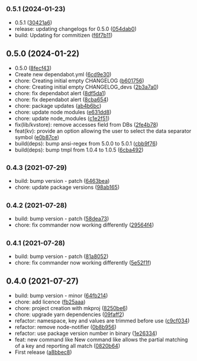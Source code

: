 ## <small>0.5.1 (2024-01-23)</small>

* 0.5.1 ([30421a6](https://github.com/27escape/kvstore/commit/30421a6))
* release: updating changelogs for 0.5.0 ([054dab0](https://github.com/27escape/kvstore/commit/054dab0))
* build: Updating for commitizen ([f6f7b11](https://github.com/27escape/kvstore/commit/f6f7b11))



## 0.5.0 (2024-01-22)

* 0.5.0 ([8fecf43](https://github.com/27escape/kvstore/commit/8fecf43))
* Create new dependabot.yml ([6cd9e30](https://github.com/27escape/kvstore/commit/6cd9e30))
* chore: Creating initial empty CHANGELOG ([b601756](https://github.com/27escape/kvstore/commit/b601756))
* chore: Creating initial empty CHANGELOG_devs ([2b3a7a0](https://github.com/27escape/kvstore/commit/2b3a7a0))
* chore: fix dependabot alert ([8df5da1](https://github.com/27escape/kvstore/commit/8df5da1))
* chore: fix dependabot alert ([8cba654](https://github.com/27escape/kvstore/commit/8cba654))
* chore: package updates ([ab4b6bc](https://github.com/27escape/kvstore/commit/ab4b6bc))
* chore: update node modules ([e631dd8](https://github.com/27escape/kvstore/commit/e631dd8))
* chore: update node_modules ([c1e2f51](https://github.com/27escape/kvstore/commit/c1e2f51))
* fix(lib/kvstore): remove accesses field from DBs ([2fe4b78](https://github.com/27escape/kvstore/commit/2fe4b78))
* feat(kv): provide an option allowing the user to select the data separator symbol ([e0b87ce](https://github.com/27escape/kvstore/commit/e0b87ce))
* build(deps): bump ansi-regex from 5.0.0 to 5.0.1 ([cbb9f76](https://github.com/27escape/kvstore/commit/cbb9f76))
* build(deps): bump tmpl from 1.0.4 to 1.0.5 ([6cba492](https://github.com/27escape/kvstore/commit/6cba492))



## <small>0.4.3 (2021-07-29)</small>

* build: bump version - patch ([6463bea](https://github.com/27escape/kvstore/commit/6463bea))
* chore: update package versions ([98ab165](https://github.com/27escape/kvstore/commit/98ab165))



## <small>0.4.2 (2021-07-28)</small>

* build: bump version - patch ([58dea73](https://github.com/27escape/kvstore/commit/58dea73))
* chore: fix commander now working differently ([29564f4](https://github.com/27escape/kvstore/commit/29564f4))



## <small>0.4.1 (2021-07-28)</small>

* build: bump version - patch ([81a8052](https://github.com/27escape/kvstore/commit/81a8052))
* chore: fix commander now working differently ([5e52f1f](https://github.com/27escape/kvstore/commit/5e52f1f))



## 0.4.0 (2021-07-27)

* build: bump version - minor ([64fb214](https://github.com/27escape/kvstore/commit/64fb214))
* chore: add licence ([fb25aaa](https://github.com/27escape/kvstore/commit/fb25aaa))
* chore: project creation with mkproj ([8250be6](https://github.com/27escape/kvstore/commit/8250be6))
* chore: upgrade yarn dependencies ([09faff2](https://github.com/27escape/kvstore/commit/09faff2))
* refactor: namespace, key and values are trimmed before use ([c9cf034](https://github.com/27escape/kvstore/commit/c9cf034))
* refactor: remove node-notifier ([0b8b956](https://github.com/27escape/kvstore/commit/0b8b956))
* refactor: use package version number in binary ([1e26334](https://github.com/27escape/kvstore/commit/1e26334))
* feat: new command like New command like allows the partial matching of a key and reporting all match ([0820b64](https://github.com/27escape/kvstore/commit/0820b64))
* First release ([a8bbec8](https://github.com/27escape/kvstore/commit/a8bbec8))



